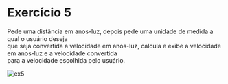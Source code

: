 
<h1>Exercício 5</h1>
<p>Pede uma distância em anos-luz, depois pede uma unidade de medida a qual o usuário deseja<br>
que seja convertida a velocidade em anos-luz, calcula e exibe a velocidade em anos-luz e a velocidade convertida<br>
para a velocidade escolhida pelo usuário.</p>



![ex5](https://user-images.githubusercontent.com/114416169/224434587-aa0eaaef-57ef-4b57-9434-02a02cda21aa.gif)
